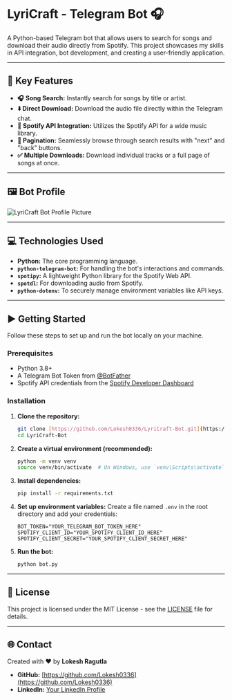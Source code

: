 # LyriCraft - Telegram Bot 🎧

A Python-based Telegram bot that allows users to search for songs and download their audio directly from Spotify. This project showcases my skills in API integration, bot development, and creating a user-friendly application.

---

## 🚀 Key Features

* **🎧 Song Search:** Instantly search for songs by title or artist.
* **⬇️ Direct Download:** Download the audio file directly within the Telegram chat.
* **🎵 Spotify API Integration:** Utilizes the Spotify API for a wide music library.
* **🤖 Pagination:** Seamlessly browse through search results with "next" and "back" buttons.
* **✅ Multiple Downloads:** Download individual tracks or a full page of songs at once.

---

## 🖼️ Bot Profile

![LyriCraft Bot Profile Picture](https://i.ibb.co/3YNx3kDb/Chat-GPT-Image-Jul-26-2025-01-31-57-PM.png)

---

## 💻 Technologies Used

* **Python:** The core programming language.
* **`python-telegram-bot`:** For handling the bot's interactions and commands.
* **`spotipy`:** A lightweight Python library for the Spotify Web API.
* **`spotdl`:** For downloading audio from Spotify.
* **`python-dotenv`:** To securely manage environment variables like API keys.

---

## ▶️ Getting Started

Follow these steps to set up and run the bot locally on your machine.

### Prerequisites

* Python 3.8+
* A Telegram Bot Token from [@BotFather](https://t.me/BotFather)
* Spotify API credentials from the [Spotify Developer Dashboard](https://developer.spotify.com/)

### Installation

1.  **Clone the repository:**
    ```bash
    git clone [https://github.com/Lokesh0336/LyriCraft-Bot.git](https://github.com/Lokesh0336/LyriCraft-Bot.git)
    cd LyriCraft-Bot
    ```

2.  **Create a virtual environment (recommended):**
    ```bash
    python -m venv venv
    source venv/bin/activate  # On Windows, use `venv\Scripts\activate`
    ```

3.  **Install dependencies:**
    ```bash
    pip install -r requirements.txt
    ```

4.  **Set up environment variables:**
    Create a file named `.env` in the root directory and add your credentials:
    ```
    BOT_TOKEN="YOUR_TELEGRAM_BOT_TOKEN_HERE"
    SPOTIFY_CLIENT_ID="YOUR_SPOTIFY_CLIENT_ID_HERE"
    SPOTIFY_CLIENT_SECRET="YOUR_SPOTIFY_CLIENT_SECRET_HERE"
    ```

5.  **Run the bot:**
    ```bash
    python bot.py
    ```

---

## 📄 License

This project is licensed under the MIT License - see the [LICENSE](LICENSE) file for details.

---

## 🌐 Contact

Created with ❤️ by **Lokesh Ragutla**

* **GitHub:** [https://github.com/Lokesh0336](https://github.com/Lokesh0336)
* **LinkedIn:** [Your LinkedIn Profile](https://www.linkedin.com/in/lokesh-ragutla-a8352724a)